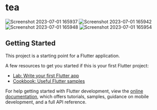 # tea

![Screenshot 2023-07-01 165937](https://github.com/elias79b/tea/assets/85472154/c2e47dda-02f3-4372-baa6-2143f8c46f46)
![Screenshot 2023-07-01 165942](https://github.com/elias79b/tea/assets/85472154/6797154e-61f8-4765-9d44-95fd3a9d6be0)
![Screenshot 2023-07-01 165948](https://github.com/elias79b/tea/assets/85472154/6f54f566-bdb7-476c-aab2-93335ef7eb75)
![Screenshot 2023-07-01 165954](https://github.com/elias79b/tea/assets/85472154/71ad7dfc-9c7c-4ced-acf1-4cc4f7ec0112)


## Getting Started

This project is a starting point for a Flutter application.

A few resources to get you started if this is your first Flutter project:

- [Lab: Write your first Flutter app](https://docs.flutter.dev/get-started/codelab)
- [Cookbook: Useful Flutter samples](https://docs.flutter.dev/cookbook)

For help getting started with Flutter development, view the
[online documentation](https://docs.flutter.dev/), which offers tutorials,
samples, guidance on mobile development, and a full API reference.
